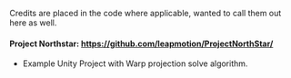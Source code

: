 Credits are placed in the code where applicable, wanted to call them out here as well.

#### Project Northstar: https://github.com/leapmotion/ProjectNorthStar/

- Example Unity Project with Warp projection solve algorithm.

